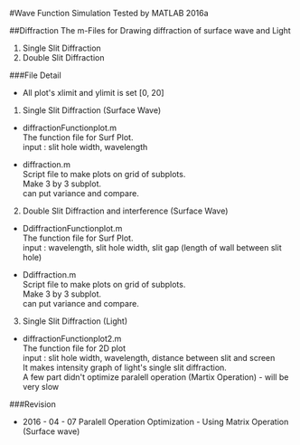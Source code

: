 #Wave Function Simulation
Tested by MATLAB 2016a

##Diffraction
The m-Files for Drawing diffraction of surface wave and Light

1. Single Slit Diffraction
2. Double Slit Diffraction

###File Detail

* All plot's xlimit and ylimit is set [0, 20] <br>

1. Single Slit Diffraction (Surface Wave)
  - diffractionFunctionplot.m <br>
  The function file for Surf Plot. <br>
  input : slit hole width, wavelength <br>
  
  - diffraction.m <br>
  Script file to make plots on grid of subplots. <br>
  Make 3 by 3 subplot. <br>
  can put variance and compare.

2. Double Slit Diffraction and interference (Surface Wave)
  - DdiffractionFunctionplot.m <br>
  The function file for Surf Plot. <br>
  input :  wavelength, slit hole width, slit gap (length of wall between slit hole) <br>
  
  - Ddiffraction.m <br>
  Script file to make plots on grid of subplots. <br>
  Make 3 by 3 subplot. <br>
  can put variance and compare.

3.  Single Slit Diffraction (Light)
  - diffractionFunctionplot2.m <br>
  The function file for 2D plot<br>
  input : slit hole width, wavelength, distance between slit and screen <br>
  It makes intensity graph of light's single slit diffraction.<br>
  A few part didn't optimize paralell operation (Martix Operation) - will be very slow

  
###Revision
  * 2016 - 04 - 07
Paralell Operation Optimization - Using Matrix Operation (Surface wave) <br>
